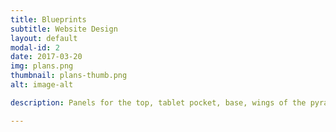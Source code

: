 ```yaml
---
title: Blueprints
subtitle: Website Design
layout: default
modal-id: 2
date: 2017-03-20
img: plans.png
thumbnail: plans-thumb.png
alt: image-alt

description: Panels for the top, tablet pocket, base, wings of the pyramid, face with touch screen, and 3 faces without touch screen

---
```

